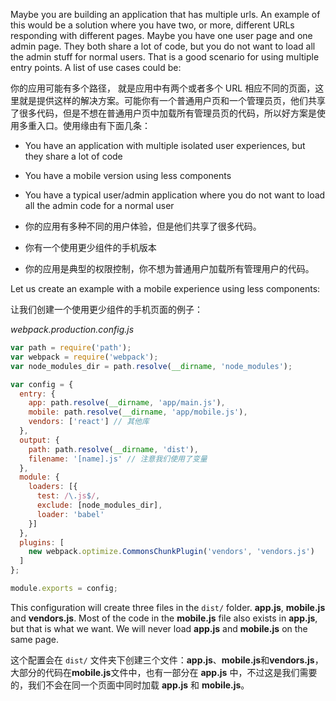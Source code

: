 Maybe you are building an application that has multiple urls. An example of this would be a solution where you have two, or more, different URLs responding with different pages. Maybe you have one user page and one admin page. They both share a lot of code, but you do not want to load all the admin stuff for normal users. That is a good scenario for using multiple entry points. A list of use cases could be:

你的应用可能有多个路径， 就是应用中有两个或者多个 URL 相应不同的页面，这里就是提供这样的解决方案。可能你有一个普通用户页和一个管理员页，他们共享了很多代码，但是不想在普通用户页中加载所有管理员页的代码，所以好方案是使用多重入口。使用缘由有下面几条：

- You have an application with multiple isolated user experiences, but they share a lot of code
- You have a mobile version using less components
- You have a typical user/admin application where you do not want to load all the admin code for a normal user


- 你的应用有多种不同的用户体验，但是他们共享了很多代码。
- 你有一个使用更少组件的手机版本
- 你的应用是典型的权限控制，你不想为普通用户加载所有管理用户的代码。

Let us create an example with a mobile experience using less components:

让我们创建一个使用更少组件的手机页面的例子：

*webpack.production.config.js*
```javascript
var path = require('path');
var webpack = require('webpack');
var node_modules_dir = path.resolve(__dirname, 'node_modules');

var config = {
  entry: {
    app: path.resolve(__dirname, 'app/main.js'),
    mobile: path.resolve(__dirname, 'app/mobile.js'),
    vendors: ['react'] // 其他库
  },
  output: {
    path: path.resolve(__dirname, 'dist'),
    filename: '[name].js' // 注意我们使用了变量
  },
  module: {
    loaders: [{
      test: /\.js$/,
      exclude: [node_modules_dir],
      loader: 'babel'
    }]
  },
  plugins: [
    new webpack.optimize.CommonsChunkPlugin('vendors', 'vendors.js')
  ]
};

module.exports = config;
```
This configuration will create three files in the `dist/` folder. **app.js**, **mobile.js** and **vendors.js**. Most of the code in the **mobile.js** file also exists in **app.js**, but that is what we want. We will never load **app.js** and **mobile.js** on the same page.

这个配置会在 `dist/` 文件夹下创建三个文件：**app.js**、**mobile.js**和**vendors.js**，大部分的代码在**mobile.js**文件中，也有一部分在 **app.js** 中，不过这是我们需要的，我们不会在同一个页面中同时加载 **app.js** 和 **mobile.js**。